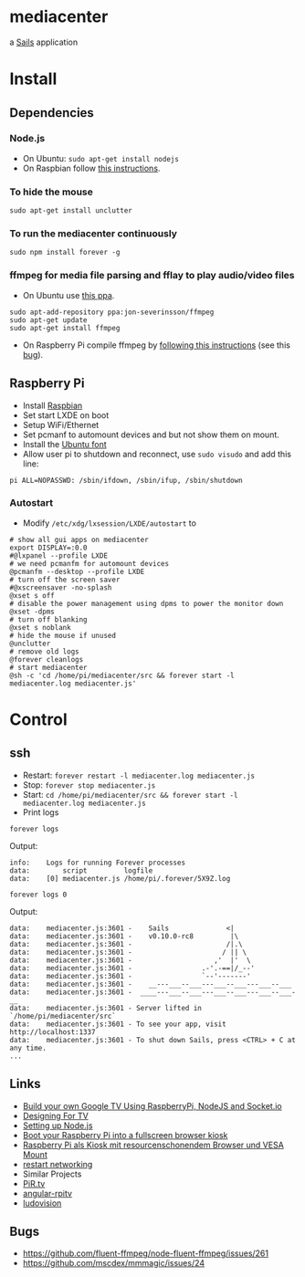 # mediacenter

a [Sails](http://sailsjs.org) application

# Install

## Dependencies
### Node.js
* On Ubuntu:
```sudo apt-get install nodejs```
* On Raspbian follow [this instructions](http://blog.blakesimpson.co.uk/read/41-install-node-js-on-debian-wheezy).

### To hide the mouse
```sudo apt-get install unclutter```
### To run the mediacenter continuously
```sudo npm install forever -g```
### ffmpeg for media file parsing and fflay to play audio/video files
* On Ubuntu use [this ppa](https://launchpad.net/~jon-severinsson/+archive/ffmpeg).
```
sudo apt-add-repository ppa:jon-severinsson/ffmpeg
sudo apt-get update
sudo apt-get install ffmpeg
```

* On Raspberry Pi compile ffmpeg by [following this instructions](http://www.raspberrypi.org/forums/viewtopic.php?f=66&t=90450) (see this [bug](https://github.com/fluent-ffmpeg/node-fluent-ffmpeg/issues/261)).

## Raspberry Pi
* Install [Raspbian](http://www.raspbian.org/)
* Set start LXDE on boot
* Setup WiFi/Ethernet
* Set pcmanf to automount devices and but not show them on mount.
* Install the [Ubuntu font](http://packages.ubuntu.com/en/trusty/all/ttf-ubuntu-font-family/download)
* Allow user pi to shutdown and reconnect, use ```sudo visudo``` and add this line:
```
pi ALL=NOPASSWD: /sbin/ifdown, /sbin/ifup, /sbin/shutdown
```

### Autostart
* Modify ```/etc/xdg/lxsession/LXDE/autostart``` to
```
# show all gui apps on mediacenter
export DISPLAY=:0.0
#@lxpanel --profile LXDE
# we need pcmanfm for automount devices
@pcmanfm --desktop --profile LXDE
# turn off the screen saver
#@xscreensaver -no-splash
@xset s off
# disable the power management using dpms to power the monitor down
@xset -dpms
# turn off blanking
@xset s noblank
# hide the mouse if unused
@unclutter
# remove old logs
@forever cleanlogs
# start mediacenter
@sh -c 'cd /home/pi/mediacenter/src && forever start -l mediacenter.log mediacenter.js'
```

# Control
## ssh
* Restart: ```forever restart -l mediacenter.log mediacenter.js```
* Stop: ```forever stop mediacenter.js```
* Start: ```cd /home/pi/mediacenter/src && forever start -l mediacenter.log mediacenter.js```
* Print logs
```
forever logs
```
Output:
```
info:    Logs for running Forever processes
data:        script         logfile                    
data:    [0] mediacenter.js /home/pi/.forever/5X9Z.log
```
```
forever logs 0
```
Output:
```
data:    mediacenter.js:3601 -    Sails              <|
data:    mediacenter.js:3601 -    v0.10.0-rc8         |\
data:    mediacenter.js:3601 -                       /|.\
data:    mediacenter.js:3601 -                      / || \
data:    mediacenter.js:3601 -                    ,'  |'  \
data:    mediacenter.js:3601 -                 .-'.-==|/_--'
data:    mediacenter.js:3601 -                 `--'-------' 
data:    mediacenter.js:3601 -    __---___--___---___--___---___--___
data:    mediacenter.js:3601 -  ____---___--___---___--___---___--___-__
data:    mediacenter.js:3601 - Server lifted in `/home/pi/mediacenter/src`
data:    mediacenter.js:3601 - To see your app, visit http://localhost:1337
data:    mediacenter.js:3601 - To shut down Sails, press <CTRL> + C at any time.
...
```

## Links
* [Build your own Google TV Using RaspberryPi, NodeJS and Socket.io](http://blog.donaldderek.com/2013/06/build-your-own-google-tv-using-raspberrypi-nodejs-and-socket-io/)
* [Designing For TV](https://developers.google.com/tv/web/docs/design_for_tv)
* [Setting up Node.js](http://blog.blakesimpson.co.uk/read/41-install-node-js-on-debian-wheezy)
* [Boot your Raspberry Pi into a fullscreen browser kiosk](http://blogs.wcode.org/2013/09/howto-boot-your-raspberry-pi-into-a-fullscreen-browser-kiosk/)
* [Raspberry Pi als Kiosk mit resourcenschonendem Browser und VESA Mount](http://repat.de/2013/03/raspberry-pi-als-kiosk-mit-resourcenschonendem-browser-und-vesa-mount/)
* [restart networking](http://codeghar.wordpress.com/2011/07/18/debian-running-etcinit-dnetworking-restart-is-deprecated-because-it-may-not-enable-again-some-interfaces/)
* Similar Projects
 * [PiR.tv](https://github.com/DonaldDerek/PiR.tv)
 * [angular-rpitv](https://github.com/viperfx/angular-rpitv)
 * [ludovision](https://github.com/lamberta/ludovision)

## Bugs
 * https://github.com/fluent-ffmpeg/node-fluent-ffmpeg/issues/261
 * https://github.com/mscdex/mmmagic/issues/24
